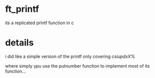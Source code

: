 # ft_printf
its a replicated  printf function in c

# details
i did like a simple version of the printf only covering *csiupdxX%*

where simply ypu use the putnumber function to implement most of its function...